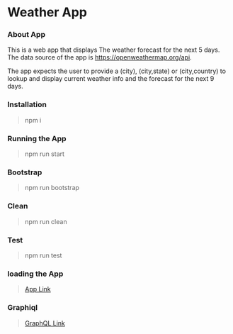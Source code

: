 # Weather App

### About App

This is a web app that displays The weather forecast for the next 5 days. The data source of the app is https://openweathermap.org/api.

The app expects the user to provide a (city), (city,state) or (city,country) to lookup and display current weather info and the forecast for the next 9 days.

### Installation

> npm i

### Running the App

> npm run start

### Bootstrap

> npm run bootstrap

### Clean

> npm run clean

### Test

> npm run test

### loading the App

> [App Link](http://localhost:3000)

### Graphiql

> [GraphQL Link](<http://localhost:8080/graphql?operationName=getFutureForecast&query=query%20getFutureForecast(%24lat%3A%20Float%2C%20%24lon%3A%20Float%2C%20%24unit%3A%20String)%20%7B%0A%20%20forecast(lat%3A%20%24lat%2C%20lon%3A%20%24lon%2C%20unit%3A%20%24unit)%20%7B%0A%20%20%20%20id%0A%20%20%20%20dt%0A%20%20%20%20main%0A%20%20%20%20isCurrent%0A%20%20%20%20description%0A%20%20%20%20icon%0A%20%20%20%20tempNow%0A%20%20%20%20feelsLikeNow%0A%20%20%20%20tempDay%0A%20%20%20%20tempNight%0A%20%20%20%20feelsLikeDay%0A%20%20%20%20feelsLikeNight%0A%20%20%20%20feelsLikeNow%0A%20%20%20%20windSpeed%0A%20%20%20%20humidity%0A%20%20%7D%0A%7D%0A%0Aquery%20getLatLong(%24city%3A%20String!%2C%20%24state%3A%20String)%20%7B%0A%20%20%20%20coordinates(city%3A%20%24city%2C%20state%3A%20%24state)%20%7B%0A%20%20%20%20%20%20%20%20lat%0A%20%20%20%20%20%20%20%20lon%0A%20%20%20%20%20%20%20%20city%0A%20%20%20%20%7D%0A%7D%0A&variables=%7B%0A%20%20%22lat%22%3A%2041.878113%2C%0A%20%20%22lon%22%3A%20-87.629799%2C%0A%20%20%22unit%22%3A%20%22metric%22%2C%0A%20%20%22city%22%3A%20%22chicago%22%0A%7D>)
